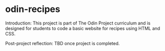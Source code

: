 # odin-recipes

Introduction: This project is part of The Odin Project curriculum and is designed for students to code a basic website for recipes using HTML and CSS.

Post-project reflection: TBD once project is completed.